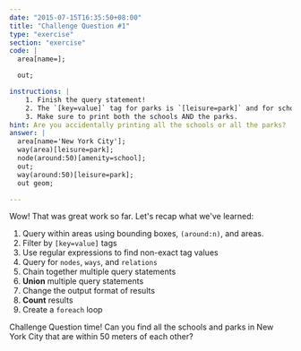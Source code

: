 ```yaml
---
date: "2015-07-15T16:35:50+08:00"
title: "Challenge Question #1"
type: "exercise"
section: "exercise"
code: |
  area[name=];

  out;

instructions: |
    1. Finish the query statement!
    2. The `[key=value]` tag for parks is `[leisure=park]` and for schools is `[amenity=school]`
    3. Make sure to print both the schools AND the parks.
hint: Are you accidentally printing all the schools or all the parks?
answer: |
  area[name='New York City'];
  way(area)[leisure=park];
  node(around:50)[amenity=school];
  out;
  way(around:50)[leisure=park];
  out geom;

---
```


Wow! That was great work so far. Let's recap what we've learned:

1. Query within areas using bounding boxes, `(around:n)`, and areas.
2. Filter by `[key=value]` tags
3. Use regular expressions to find non-exact tag values
4. Query for `nodes`, `ways`, and `relations`
5. Chain together multiple query statements
6. **Union** multiple query statements
7. Change the output format of results
8. **Count** results
9. Create a `foreach` loop

Challenge Question time! Can you find all the schools and parks in New York City that are within 50 meters of each other?
